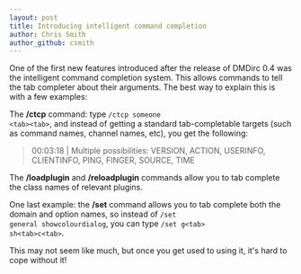 ```yaml
---
layout: post
title: Introducing intelligent command completion
author: Chris Smith
author_github: csmith
---
```

One of the first new features introduced after the release of DMDirc 0.4 was the intelligent command completion system. This allows commands to tell the tab completer about their arguments. The best way to explain this is with a few examples:

The <strong>/ctcp</strong> command: type <code>/ctcp someone &lt;tab&gt;&lt;tab&gt;</code>, and instead of getting a standard tab-completable targets (such as command names, channel names, etc), you get the following:

<blockquote>00:03:18 | Multiple possibilities: VERSION, ACTION, USERINFO, CLIENTINFO, PING, FINGER, SOURCE, TIME</blockquote>

The <strong>/loadplugin</strong> and <strong>/reloadplugin</strong> commands allow you to tab complete the class names of relevant plugins.

One last example: the <strong>/set</strong> command allows you to tab complete both the domain and option names, so instead of <code>/set general showcolourdialog</code>, you can type <code>/set g&lt;tab&gt; sh&lt;tab&gt;c&lt;tab&gt;</code>.

This may not seem like much, but once you get used to using it, it's hard to cope without it!